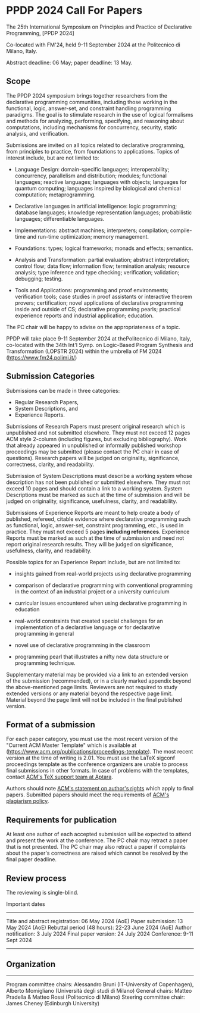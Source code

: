 PPDP 2024 Call For Papers
=========================

The 25th International Symposium on
Principles and Practice of Declarative Programming,
[PPDP 2024]

Co-located with FM'24, 
held 9-11 September 2024 at the Politecnico di Milano,  Italy.



Abstract deadline: 06 May; paper deadline: 13 May.

Scope
-----

The PPDP 2024 symposium brings together researchers from the
declarative programming communities, including those working in the
functional, logic, answer-set, and constraint handling programming
paradigms. The goal is to stimulate research in the use of logical
formalisms and methods for analyzing, performing, specifying, and
reasoning about computations, including mechanisms for concurrency,
security, static analysis, and verification.

Submissions are invited on all topics related to declarative
programming, from principles to practice, from foundations to
applications. Topics of interest include, but are not limited to:

- Language Design: domain-specific languages; interoperability;
concurrency, parallelism and distribution; modules; functional
languages; reactive languages; languages with objects; languages for
quantum computing; languages inspired by biological and chemical
computation; metaprogramming.

- Declarative languages in artificial intelligence: logic programming;
database languages; knowledge representation languages;
probabilistic languages; differentiable languages.

- Implementations: abstract machines; interpreters; compilation;
compile-time and run-time optimization; memory management.

- Foundations: types; logical frameworks; monads and effects;
semantics.

- Analysis and Transformation: partial evaluation; abstract
interpretation; control flow; data flow; information flow;
termination analysis; resource analysis; type inference and type
checking; verification; validation; debugging; testing.

- Tools and Applications: programming and proof environments;
verification tools; case studies in proof assistants or interactive
theorem provers; certification; novel applications of declarative
programming inside and outside of CS; declarative programming
pearls; practical experience reports and industrial application;
education.

The PC chair will be happy to advise on the appropriateness of a topic.

PPDP will take place 9-11 September 2024 at thePolitecnico di Milano, 
Italy, co-located with the 34th Int'l Symp. on Logic-Based Program
Synthesis and Transformation (LOPSTR 2024)
within the umbrella of FM 2024 (https://www.fm24.polimi.it/)


Submission Categories
---------------------

Submissions can be made in three categories:

- Regular Research Papers,
- System Descriptions, and
- Experience Reports.

Submissions of Research Papers must present original research which is
unpublished and not submitted elsewhere. They must not exceed 12 pages
ACM style 2-column (including figures, but excluding bibliography).
Work that already appeared in unpublished or informally
published workshop proceedings may be submitted (please contact the PC
chair in case of questions). Research papers will be judged on
originality, significance, correctness, clarity, and readability.

Submission of System Descriptions must describe a working system whose
description has not been published or submitted elsewhere. They must
not exceed 10 pages and should contain a link to a working
system. System Descriptions must be marked as such at the time of
submission and will be judged on originality, significance,
usefulness, clarity, and readability.

Submissions of Experience Reports are meant to help create a body of
published, refereed, citable evidence where declarative programming
such as functional, logic, answer-set, constraint programming, etc.,
is used in practice. They must not exceed 5 pages **including references**.
Experience Reports must be marked as such at the time
of submission and need not report original research results. They will
be judged on significance, usefulness, clarity, and readability.

Possible topics for an Experience Report include, but are not limited to:

- insights gained from real-world projects using declarative
programming

- comparison of declarative programming with conventional
programming in the context of an industrial project or a
university curriculum

- curricular issues encountered when using declarative programming
in education

- real-world constraints that created special challenges for an
implementation of a declarative language or for declarative
programming in general

- novel use of declarative programming in the classroom

- programming pearl that illustrates a nifty new data structure or
programming technique.

Supplementary material may be provided via a link to an extended
version of the submission (recommended), or in a clearly marked appendix
beyond the above-mentioned page limits. Reviewers are not required to
study extended versions or any material beyond the respective page
limit. Material beyond the page limit will not be included in the
final published version.

Format of a submission
----------------------

For each paper category, you must use the most recent version of the
"Current ACM Master Template" which is available at
(https://www.acm.org/publications/proceedings-template). The most
recent version at the time of writing is 2.01. You must use the LaTeX
sigconf proceedings template as the conference organizers are unable
to process final submissions in other formats. In case of problems with
the templates, contact
[ACM's TeX support team at Aptara](mailto:acmtexsupport@aptaracorp.com).

Authors should note [ACM's statement on author's
rights](http://authors.acm.org/) which apply to final papers.
Submitted papers should meet the requirements of [ACM's plagiarism
policy](http://www.acm.org/publications/policies/plagiarism_policy).

Requirements for publication
----------------------------

At least one author of each accepted submission will be expected to
attend and present the work at the conference. The PC chair may
retract a paper that is not presented. The PC chair may also retract a
paper if complaints about the paper's correctness are raised which
cannot be resolved by the final paper deadline.

Review process
----------------------------------
The reviewing is single-blind. 

Important dates


-------------------------------- ----- ---- ----------
Title and abstract registration: 06 May 2024 (AoE)
Paper submission: 13 May 2024 (AoE)
Rebuttal period (48 hours): 22-23 June 2024 (AoE)
Author notification: 3 July 2024
Final paper version: 24 July 2024
Conference: 9-11 Sept 2024
-------------------------------- ----- ---- ----------

Organization
------------

------------------------- -------------------- ---------------------
Program committee chairs: Alessandro Bruni (IT-University of Copenhagen), Alberto Momigliano (Università degli studi di Milano)
General chairs: Matteo Pradella & Matteo Rossi (Politecnico di Milano)
Steering committee chair: James Cheney (Edinburgh University)
